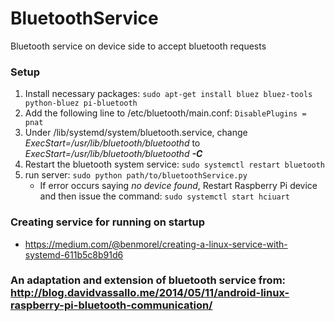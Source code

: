 # BluetoothService
Bluetooth service on device side to accept bluetooth requests

### Setup
1. Install necessary packages: `sudo apt-get install bluez bluez-tools python-bluez pi-bluetooth`
2. Add the following line to  /etc/bluetooth/main.conf: `DisablePlugins = pnat`
3. Under /lib/systemd/system/bluetooth.service, change *ExecStart=/usr/lib/bluetooth/bluetoothd* to *ExecStart=/usr/lib/bluetooth/bluetoothd **-C***
4. Restart the bluetooth system service: `sudo systemctl restart bluetooth`
5. run server: `sudo python path/to/bluetoothService.py`
   * If error occurs saying *no device found*, Restart Raspberry Pi device and then issue the command: `sudo systemctl start hciuart`
  
### Creating service for running on startup
* https://medium.com/@benmorel/creating-a-linux-service-with-systemd-611b5c8b91d6

### An adaptation and extension of bluetooth service from: http://blog.davidvassallo.me/2014/05/11/android-linux-raspberry-pi-bluetooth-communication/
